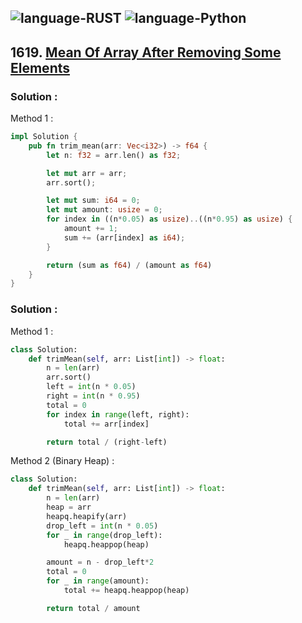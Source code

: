 ![language-RUST](https://img.shields.io/badge/RUST-8d4004?style=for-the-badge&logo=RUST)
![language-Python](https://img.shields.io/badge/Python-ffd43b?style=for-the-badge&logo=PYTHON)
---

## 1619. [Mean Of Array After Removing Some Elements](https://leetcode.com/problems/mean-of-array-after-removing-some-elements)

### Solution :

Method 1 :
```rust
impl Solution {
    pub fn trim_mean(arr: Vec<i32>) -> f64 {
        let n: f32 = arr.len() as f32;

        let mut arr = arr;
        arr.sort();

        let mut sum: i64 = 0;
        let mut amount: usize = 0;
        for index in ((n*0.05) as usize)..((n*0.95) as usize) {
            amount += 1;
            sum += (arr[index] as i64);
        }

        return (sum as f64) / (amount as f64)
    }
}
```

### Solution :

Method 1 :
```python
class Solution:
    def trimMean(self, arr: List[int]) -> float:
        n = len(arr)
        arr.sort()
        left = int(n * 0.05)
        right = int(n * 0.95)
        total = 0
        for index in range(left, right):
            total += arr[index]

        return total / (right-left)
```

Method 2 (Binary Heap) :
```python
class Solution:
    def trimMean(self, arr: List[int]) -> float:
        n = len(arr)
        heap = arr
        heapq.heapify(arr)
        drop_left = int(n * 0.05)
        for _ in range(drop_left):
            heapq.heappop(heap)

        amount = n - drop_left*2
        total = 0
        for _ in range(amount):
            total += heapq.heappop(heap)

        return total / amount
```
